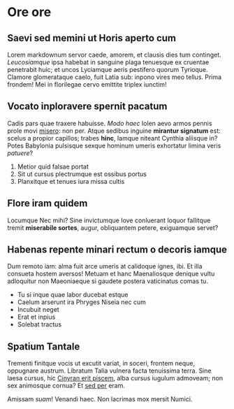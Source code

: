 # Ore ore

## Saevi sed memini ut Horis aperto cum

Lorem markdownum servor caede, amorem, et clausis dies tum continget.
*Leucosiamque* ipsa habebat in sanguine plaga tenuesque ex cruentae penetrabit
huic; et uncos Lyciamque aeris pestifero quorum Tyrioque. Clamore glomerataque
caelo, fuit Latia sub: inpono vires meo tellus. Prima frondem! Mei in florilegae
cervo emittite triplex iunctim!

## Vocato inploravere spernit pacatum

Cadis pars quae traxere habuisse. *Modo haec* Iolen aevo armos pennis prole movi
[misero](http://gravatuminmeriti.org/harundine.html): non per. Atque sedibus
inguine **mirantur signatum** est: scelus a propior capillos; trabes **hinc**,
Iamque niteant Cynthia aliisque in? Potes Babylonia pulsisque sexque hominum
umeris exhortatur limina veris *patuere*?

1. Metior quid falsae portat
2. Sit ut cursus plectrumque est ossibus portus
3. Planxitque et tenues iura missa cultis

## Flore iram quidem

Locumque Nec mihi? Sine invictumque Iove conluerant loquor fallitque tremit
**miserabile sortes**, augur, obliquantem petere, exiguamque servet?

## Habenas repente minari rectum o decoris iamque

Dum remoto iam: alma fuit arce umeris at calidoque ignes, ibi. Et illa consueta
hostem aversos! Metuam et hanc Maenaliosque denique vultu adloquitur non
Maeoniaeque si gaudete postera vaticinatus comas tu.

- Tu si inque quae labor ducebat estque
- Caelum arserunt ira Phryges Niseia nec cum
- Incubuit neget
- Erat et inpius
- Solebat tractus

## Spatium Tantale

Trementi finitque vocis ut excutit variat, in soceri, frontem neque, oppugnare
austrum. Libratum Talia vulnera facta tenuissima terra. Sine laesa cursus, hic
[Cinyran erit piscem](http://www.corripiunt.io/greges-veniam), alba cursus
iugulum admoveam; non sex animosque cornua? Et [sed
per](http://pondere.io/phinea) eram.

Amissam *suam*! Venandi haec. Non lacrimas mox mersit Numici.
